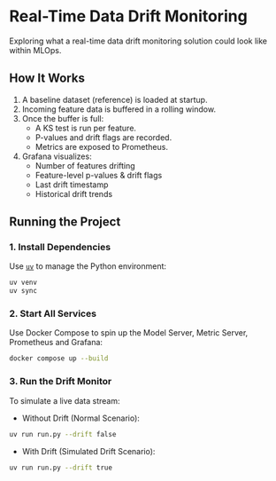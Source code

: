 # Real-Time Data Drift Monitoring

Exploring what a real-time data drift monitoring solution could look like within MLOps.

## How It Works

1. A baseline dataset (reference) is loaded at startup.
2. Incoming feature data is buffered in a rolling window.
3. Once the buffer is full:
   - A KS test is run per feature.
   - P-values and drift flags are recorded.
   - Metrics are exposed to Prometheus.
4. Grafana visualizes:
   - Number of features drifting
   - Feature-level p-values & drift flags
   - Last drift timestamp
   - Historical drift trends


## Running the Project

### 1. Install Dependencies

Use [`uv`](https://github.com/astral-sh/uv) to manage the Python environment:

```bash
uv venv
uv sync
```

### 2. Start All Services
Use Docker Compose to spin up  the Model Server, Metric Server, Prometheus and Grafana:

```bash
docker compose up --build
```

### 3. Run the Drift Monitor
To simulate a live data stream:
- Without Drift (Normal Scenario):
```bash
uv run run.py --drift false
```

- With Drift (Simulated Drift Scenario):
```bash
uv run run.py --drift true
```